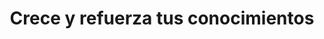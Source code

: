 ---
id: 6
title: "Crece y refuerza tus conocimientos"
description: "Accede a nuestra comunidad de prácticas y comparte con otros colegas para enriquecer tu aprendizaje. Participa de Webinars, Meetups, talks, y refuerza tus conocimientos."
image: "/assets/images/route/6-crece.png"
---